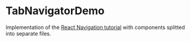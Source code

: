 # TabNavigatorDemo

Implementation of the [React Navigation tutorial](https://reactnavigation.org/docs/tab-based-navigation/) with components splitted into separate files.
